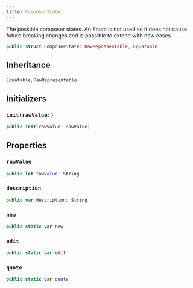 ```yaml
---
title: ComposerState
---
```


The possible composer states. An Enum is not used so it does not cause
future breaking changes and is possible to extend with new cases.

``` swift
public struct ComposerState: RawRepresentable, Equatable 
```

## Inheritance

`Equatable`, `RawRepresentable`

## Initializers

### `init(rawValue:)`

``` swift
public init(rawValue: RawValue) 
```

## Properties

### `rawValue`

``` swift
public let rawValue: String
```

### `description`

``` swift
public var description: String 
```

### `new`

``` swift
public static var new 
```

### `edit`

``` swift
public static var edit 
```

### `quote`

``` swift
public static var quote 
```
